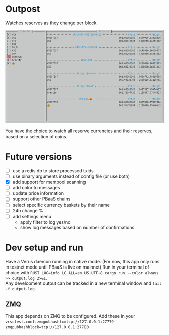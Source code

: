 # Outpost

Watches reserves as they change per block.

![](screenshot.png)

You have the choice to watch all reserve currencies and their reserves, based on a selection of coins.

# Future versions

- [ ] use a redis db to store processed txids
- [ ] use binary arguments instead of config file (or use both)
- [x] add support for mempool scanning
- [ ] add color to messages
- [ ] update price information
- [ ] support other PBaaS chains
- [ ] select specific currency baskets by their name
- [ ] 24h change %
- [ ] add settings menu
  - apply filter to log yes/no
  - show log messages based on number of confirmations

# Dev setup and run

Have a Verus daemon running in native mode. (For now, this app only runs in testnet mode until PBaaS is live on mainnet)
Run in your terminal of choice with `RUST_LOG=info LC_ALL=en_US.UTF-8 cargo run --color always >> output.log 2>&1`.  
Any development output can be tracked in a new terminal window and `tail -f output.log`.

## ZMQ

This app depends on ZMQ to be configured. Add these in your `vrsctest.conf`:
`zmqpubhashtx=tcp://127.0.0.1:27779`
`zmqpubhashblock=tcp://127.0.0.1:27780`
